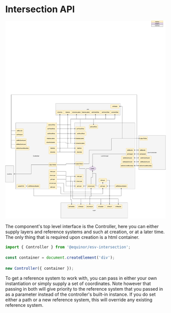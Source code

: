 # Intersection API

![API overview](resources/images/intersection-architecture.png)

The component's top level interface is the Controller, here you can either supply layers and reference systems and such at creation, or at a later time. The only thing that is required upon creation is a html container.

```javascript
import { Controller } from '@equinor/esv-intersection';

const container = document.createElement('div');

new Controller({ container });
```

To get a reference system to work with, you can pass in either your own instantiation or simply supply a set of coordinates. Note however that passing in both will give priority to the reference system that you passed in as a parameter instead of the controller's built-in instance. If you do set either a path or a new reference system, this will override any existing reference system.
